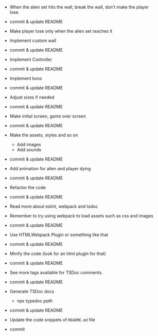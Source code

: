 - When the alien set hits the wall, break the wall, don't make the player lose.
- commit & update README

- Make player lose only when the alien set reaches it

- Implement custom wall
- commit & update README

- Implement Controller
- commit & update README

- Implement boss
- commit & update README

- Adjust sizes if needed
- commit & update README

- Make initial screen, game over screen
- commit & update README

- Make the assets, styles and so on
  - Add images
  - Add sounds
- commit & update README

- Add animation for alien and player dying
- commit & update README

- Refactor the code
- commit & update README

- Read more about eslint, webpack and tsdoc

- Remember to try using webpack to load assets such as css and images
- commit & update README

- Use HTMLWebpack Plugin or something like that
- commit & update README

- Minify the code (look for an html plugin for that)
- commit & update README

- See more tags available for TSDoc comments.
- commit & update README

- Generate TSDoc docs
  - npx typedoc _path_
- commit & update README

- Update the code snippets of `README.md` file
- commit